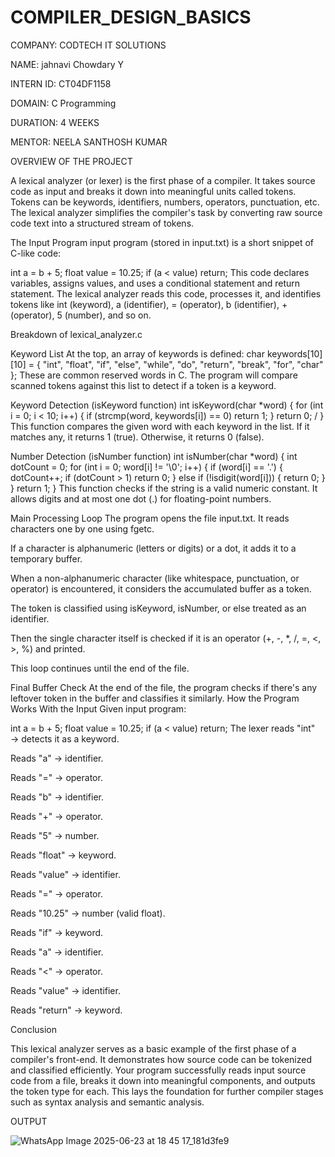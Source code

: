 # COMPILER_DESIGN_BASICS
COMPANY: CODTECH IT SOLUTIONS

NAME: jahnavi Chowdary Y

INTERN ID: CT04DF1158

DOMAIN: C Programming

DURATION: 4 WEEKS

MENTOR: NEELA SANTHOSH KUMAR

OVERVIEW OF THE PROJECT

A lexical analyzer (or lexer) is the first phase of a compiler. It takes source code as input and breaks it down into meaningful units called tokens. Tokens can be keywords, identifiers, numbers, operators, punctuation, etc. The lexical analyzer simplifies the compiler's task by converting raw source code text into a structured stream of tokens.

The Input Program input program (stored in input.txt) is a short snippet of C-like code:

int a = b + 5; float value = 10.25; if (a < value) return; This code declares variables, assigns values, and uses a conditional statement and return statement. The lexical analyzer reads this code, processes it, and identifies tokens like int (keyword), a (identifier), = (operator), b (identifier), + (operator), 5 (number), and so on.

Breakdown of lexical_analyzer.c

Keyword List At the top, an array of keywords is defined:
char keywords[10][10] = { "int", "float", "if", "else", "while", "do", "return", "break", "for", "char" }; These are common reserved words in C. The program will compare scanned tokens against this list to detect if a token is a keyword.

Keyword Detection (isKeyword function)
int isKeyword(char *word) { for (int i = 0; i < 10; i++) { if (strcmp(word, keywords[i]) == 0) return 1;
} return 0; / } This function compares the given word with each keyword in the list. If it matches any, it returns 1 (true). Otherwise, it returns 0 (false).

Number Detection (isNumber function)
int isNumber(char *word) { int dotCount = 0; for (int i = 0; word[i] != '\0'; i++) { if (word[i] == '.') { dotCount++; if (dotCount > 1) return 0; } else if (!isdigit(word[i])) { return 0;
} } return 1;
} This function checks if the string is a valid numeric constant. It allows digits and at most one dot (.) for floating-point numbers.

Main Processing Loop The program opens the file input.txt.
It reads characters one by one using fgetc.

If a character is alphanumeric (letters or digits) or a dot, it adds it to a temporary buffer.

When a non-alphanumeric character (like whitespace, punctuation, or operator) is encountered, it considers the accumulated buffer as a token.

The token is classified using isKeyword, isNumber, or else treated as an identifier.

Then the single character itself is checked if it is an operator (+, -, *, /, =, <, >, %) and printed.

This loop continues until the end of the file.

Final Buffer Check At the end of the file, the program checks if there's any leftover token in the buffer and classifies it similarly.
How the Program Works With the Input Given input program:

int a = b + 5; float value = 10.25; if (a < value) return; The lexer reads "int" → detects it as a keyword.

Reads "a" → identifier.

Reads "=" → operator.

Reads "b" → identifier.

Reads "+" → operator.

Reads "5" → number.

Reads "float" → keyword.

Reads "value" → identifier.

Reads "=" → operator.

Reads "10.25" → number (valid float).

Reads "if" → keyword.

Reads "a" → identifier.

Reads "<" → operator.

Reads "value" → identifier.

Reads "return" → keyword.

Conclusion

This lexical analyzer serves as a basic example of the first phase of a compiler's front-end. It demonstrates how source code can be tokenized and classified efficiently. Your program successfully reads input source code from a file, breaks it down into meaningful components, and outputs the token type for each. This lays the foundation for further compiler stages such as syntax analysis and semantic analysis.

OUTPUT

![WhatsApp Image 2025-06-23 at 18 45 17_181d3fe9](https://github.com/user-attachments/assets/66d2a58f-0c11-4803-8fee-fb90648ff60e)
